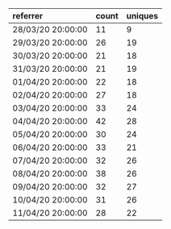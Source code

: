 | referrer          | count | uniques |
| :---------------- | :---- | :------ |
| 28/03/20 20:00:00 | 11    | 9       |
| 29/03/20 20:00:00 | 26    | 19      |
| 30/03/20 20:00:00 | 21    | 18      |
| 31/03/20 20:00:00 | 21    | 19      |
| 01/04/20 20:00:00 | 22    | 18      |
| 02/04/20 20:00:00 | 27    | 18      |
| 03/04/20 20:00:00 | 33    | 24      |
| 04/04/20 20:00:00 | 42    | 28      |
| 05/04/20 20:00:00 | 30    | 24      |
| 06/04/20 20:00:00 | 33    | 21      |
| 07/04/20 20:00:00 | 32    | 26      |
| 08/04/20 20:00:00 | 38    | 26      |
| 09/04/20 20:00:00 | 32    | 27      |
| 10/04/20 20:00:00 | 31    | 26      |
| 11/04/20 20:00:00 | 28    | 22      |